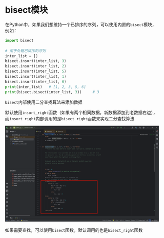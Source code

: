 # bisect模块

在Python中，如果我们想维持一个已排序的序列，可以使用内置的`bisect`模块，例如：

```python
import bisect

# 用于处理已排序的序列
inter_list = []
bisect.insort(inter_list, 3)
bisect.insort(inter_list, 2)
bisect.insort(inter_list, 5)
bisect.insort(inter_list, 1)
bisect.insort(inter_list, 6)
print(inter_list)	# [1, 2, 3, 5, 6]
print(bisect.bisect(inter_list, 3))		# 3
```

`bisect`内部使用二分查找算法来添加数据

默认使用`insort_right`函数（如果有两个相同数据，新数据添加到老数据右边），而`insort_right`内部调用的是`bisect_right`函数来实现二分查找算法

![image-20240512145030407](assets\image-20240512145030407.png)

如果需要查找，可以使用`bisect`函数，默认调用的也是`bisect_right`函数